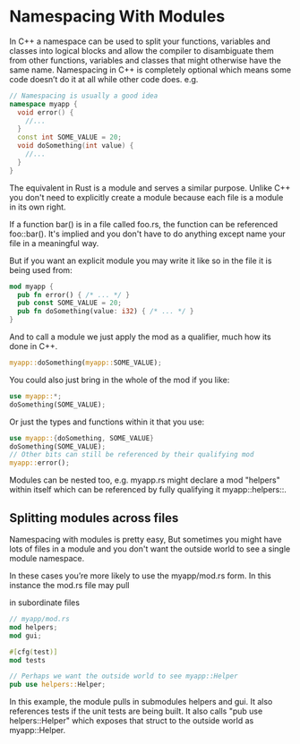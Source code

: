 # Namespacing With Modules

In C++ a namespace can be used to split your functions, variables and classes into logical blocks and allow the compiler to disambiguate them from other functions, variables and classes that might otherwise have the same name.
Namespacing in C++ is completely optional which means some code doesn’t do it at all while other code does.
e.g.

```c++
// Namespacing is usually a good idea
namespace myapp {
  void error() {
    //...
  }
  const int SOME_VALUE = 20;
  void doSomething(int value) {
    //...
  }
}
```

The equivalent in Rust is a module and serves a similar purpose.  Unlike C++ you don't need to explicitly create a module because each file is a module in its own right.

If a function bar() is in a file called foo.rs, the function can be referenced foo::bar(). It's implied and you don't have to do anything except name your file in a meaningful way.

But if you want an explicit module you may write it like so in the file it is being used from:

```rust
mod myapp {
  pub fn error() { /* ... */ }
  pub const SOME_VALUE = 20;
  pub fn doSomething(value: i32) { /* ... */ }
}
```

And to call a module we just apply the mod as a qualifier, much how its done in C++.

```rust
myapp::doSomething(myapp::SOME_VALUE);
```

You could also just bring in the whole of the mod if you like:

```rust
use myapp::*;
doSomething(SOME_VALUE);
```

Or just the types and functions within it that you use:

```rust
use myapp::{doSomething, SOME_VALUE}
doSomething(SOME_VALUE);
// Other bits can still be referenced by their qualifying mod
myapp::error();
```

Modules can be nested too, e.g. myapp.rs might declare a mod "helpers" within itself which can be referenced by fully qualifying it myapp::helpers::.

## Splitting modules across files

Namespacing with modules is pretty easy, But sometimes you might have lots of files in a module and you don't want the outside world to see a single module namespace.

In these cases you’re more likely to use the myapp/mod.rs form. In this instance the mod.rs file may pull

in subordinate files

```rust
// myapp/mod.rs
mod helpers;
mod gui;

#[cfg(test)]
mod tests

// Perhaps we want the outside world to see myapp::Helper
pub use helpers::Helper;
```

In this example, the module pulls in submodules helpers and gui. It also references tests if the unit tests are being built. It also calls "pub use helpers::Helper" which exposes that struct to the outside world as myapp::Helper.
